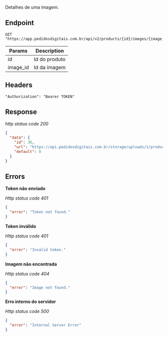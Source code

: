 Detalhes de uma imagem.

## Endpoint

```
GET "https://app.pedidosdigitais.com.br/api/v2/products/{id}/images/{image_id}"
```

| Params   | Description   |
| -------- | ------------- |
| id       | Id do produto |
| image_id | Id da imagem  |

## Headers

```
"Authorization": "Bearer TOKEN"
```

## Response

_http status code 200_

```json
{
  "data": {
    "id": 36,
    "url": "https://api.pedidosdigitais.com.br/storage/uploads/1/products/500x500/2019-06-28-164720.jpg",
    "default": 0
  }
}
```

## Errors

**Token não enviado**

_Http status code 401_

```json
{
  "error": "Token not found."
}
```

**Token inválido**

_Http status code 401_

```json
{
  "error": "Invalid token."
}
```

**Imagem não encontrada**

_Http status code 404_

```json
{
  "error": "Image not found."
}
```

**Erro interno do servidor**

_Http status code 500_

```json
{
  "error": "Internal Server Error"
}
```
